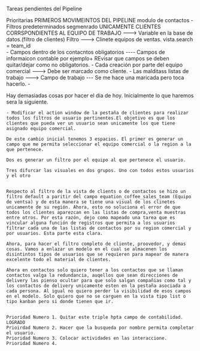 Tareas pendientes del Pipeline 

Prioritarias 
    PRIMEROS MOVIMEINTOS DEL PIPELINE
    modulo de contactos
        - Filtros predeterminados segmenrado UNICAMENTE CLIENTES CORRSPONDIENTES AL EQUIPO DE TRABAJO ---> Variable en la base de datos.(filtro de clientes) 
        Filtro ---> Clinete equipos de ventas.    vista.search = team_id  
        - Campos dentro de los contacntos obligatorios ---- Campos de informaicon contable por ejemplo+
            REvisar que campos se deben quitar/dejar como no obligatorios.
        - Cada creación por parte del equipo comercial --->  Debe ser marcado como cliente.
        - Las malditass listas de trabajo ---> Campo de trabajo  --- Se me hace una maricada pero toca hacerlo.
        - 







Hay demasiadas cosas por hacer el dia de hoy.
Inicialmente lo que haremos sera la siguiente.

    - Modificar el action window de la pestaña de clientes para realizar todos los filtros de usuario pertinentes.El objetivo es que los clientes que pueda ver un usuario sean unicamente los que tiene asignado equipo comercial.

    De este cambio inicial tenemos 3 espacios. El primer es generar un campo que me permita seleccionar el equipo comercial o la region a la que pertenece.

    Dos es generar un filtro por el equipo al que pertenece el usuario.

    Tres difurcar las visuales en dos grupos. Uno con todos estos usuarios y el otro    


    Respecto al filtro de la vista de clients o de contactos se hizo un filtro default a paritir del campo equation_coffee_sales_team (Equipo de ventsa) y de esta manera se tiene una visual de los clinetes unicamente de su región. Ahora, esto no soluciona el error de que todos los clientes aparezcan en las listas de compra,venta muestras entre otros. Por esta razón, dejo como mapeado una tarea que es vincular alguna función de registros que permita a los usuarios filtrar cada una de las listas de contactos por su region comercial y por usuarios. Esta parte esta clara.

    Ahora, para hacer el filtro completo de cliente, proovedor, y demas cosas. Vamos a enlazar un modelo en el cual se almacenen los disintintos tipos de usuarios que se requieren para mapear de manera excelente todo el material de clientes.

    Ahora en contactos solo quiero tener a los contactos que se llaman contactos valga la redundancia, auqellos que sean direcciones de delivery las pienso ocultar para que solo salgan compañias como tal y los contactos de delivery unicamente esten en la pestaña asociada a cada persona. Al igual no quiero perder la visibilidad de esos campos en el modelo. Solo quiero que no se carguen en la vista tipo list o tipo kanban pero si donde tienen que ir.


    Prioridad Numero 1. Quitar este triple hpta campo de contabilidad.  LOGRADO
    Prioirdad Numero 2. Hacer que la busqueda por nombre permita completar el usuario.
    Prioridad Numero 3. Colocar actividades en las interaccione.
    Prioridad Numero 4. 